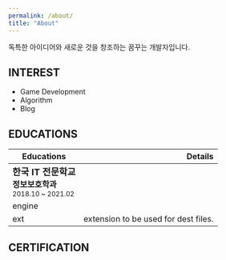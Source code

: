 ```yaml
---
permalink: /about/
title: "About"
---
```


독특한 아이디어와 새로운 것을 창조하는 꿈꾸는 개발자입니다.

## INTEREST

* Game Development
* Algorithm 
* Blog

## EDUCATIONS

| Educations  | Details |
| -------------------------------- | -----------------------------------------------------------:|
| <font size="4">**한국 IT 전문학교**</font><br/> <font size="3">**정보보호학과**</font><br/> <font size="2">2018.10 ~ 2021.02</font>   |  |
| engine |  |
| ext    | extension to be used for dest files. |


## CERTIFICATION
